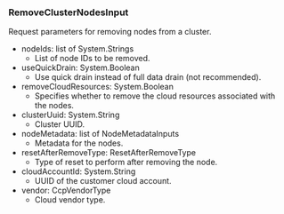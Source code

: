 ### RemoveClusterNodesInput
Request parameters for removing nodes from a cluster.

- nodeIds: list of System.Strings
  - List of node IDs to be removed.
- useQuickDrain: System.Boolean
  - Use quick drain instead of full data drain (not recommended).
- removeCloudResources: System.Boolean
  - Specifies whether to remove the cloud resources associated with the nodes.
- clusterUuid: System.String
  - Cluster UUID.
- nodeMetadata: list of NodeMetadataInputs
  - Metadata for the nodes.
- resetAfterRemoveType: ResetAfterRemoveType
  - Type of reset to perform after removing the node.
- cloudAccountId: System.String
  - UUID of the customer cloud account.
- vendor: CcpVendorType
  - Cloud vendor type.
